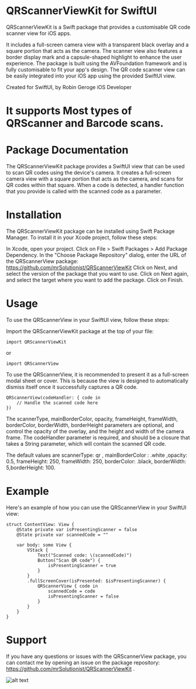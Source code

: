 # QRScannerViewKit for SwiftUI 

QRScannerViewKit is a Swift package that provides a customisable QR code scanner view for iOS apps. 

It includes a full-screen camera view with a transparent black overlay and a square portion that acts as the camera. 
The scanner view also features a border display mark and a capsule-shaped highlight to enhance the user experience. 
The package is built using the AVFoundation framework and is fully customisable to fit your app's design. 
The QR code scanner view can be easily integrated into your iOS app using the provided SwiftUI view.

Created for SwiftUI, 
by Robin Geroge
iOS Developer 

# It supports Most types of QRScanner and Barcode scans.

# Package Documentation
The QRScannerViewKit package provides a SwiftUI view that can be used to scan QR codes using the device's camera. It creates a full-screen camera view with a square portion that acts as the camera, and scans for QR codes within that square. When a code is detected, a handler function that you provide is called with the scanned code as a parameter.

# Installation
The QRScannerViewKit package can be installed using Swift Package Manager. To install it in your Xcode project, follow these steps:

In Xcode, open your project.
Click on File > Swift Packages > Add Package Dependency.
In the "Choose Package Repository" dialog, enter the URL of the QRScannerView package: https://github.com/mrSolutionist/QRScannerViewKit 
Click on Next, and select the version of the package that you want to use.
Click on Next again, and select the target where you want to add the package.
Click on Finish.


# Usage
To use the QRScannerView in your SwiftUI view, follow these steps:

Import the QRScannerViewKit package at the top of your file:

```
import QRScannerViewKit
```

or 

```
import QRScannerView
```
To use the QRScannerView, it is recommended to present it as a full-screen modal sheet or cover. This is because the view is designed to automatically dismiss itself once it successfully captures a QR code.

```
QRScannerView(codeHandler: { code in
    // Handle the scanned code here
})
```
The scannerType, mainBorderColor, opacity, frameHeight, frameWidth, borderColor, borderWidth, borderHeight  parameters are optional, and control the opacity of the overlay, and the height and width of the camera frame. The codeHandler parameter is required, and should be a closure that takes a String parameter, which will contain the scanned QR code.

The default values are scannerType: qr , mainBorderColor : .white ,opacity: 0.5, frameHeight: 250, frameWidth: 250, borderColor: .black, borderWidth: 5,borderHeight: 100.

# Example

Here's an example of how you can use the QRScannerView in your SwiftUI view:

```
struct ContentView: View {
    @State private var isPresentingScanner = false
    @State private var scannedCode = ""

    var body: some View {
        VStack {
            Text("Scanned code: \(scannedCode)")
            Button("Scan QR code") {
                isPresentingScanner = true
            }
        }
        .fullScreenCover(isPresented: $isPresentingScanner) {
            QRScannerView { code in
                scannedCode = code
                isPresentingScanner = false
            }
        }
    }
}

```

# Support

If you have any questions or issues with the QRScannerView package, you can contact me by opening an issue on the package repository: https://github.com/mrSolutionist/QRScannerViewKit .


![alt text](https://github.com/mrSolutionist/QRScannerViewKit/blob/main/IMG_6013.jpg)

